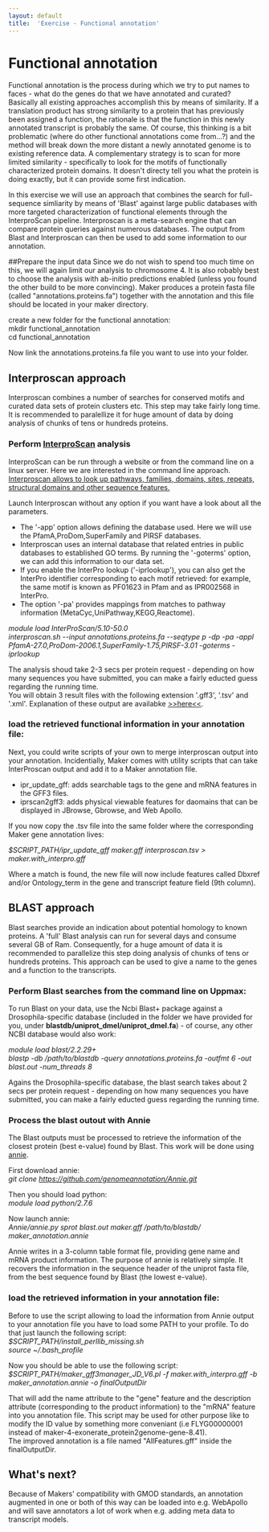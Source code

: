 ```yaml
---
layout: default
title:  'Exercise - Functional annotation'
---
```


# Functional annotation

Functional annotation is the process during which we try to put names to faces - what do the genes do that we have annotated and curated? Basically all existing approaches accomplish this by means of similarity. If a translation product has strong similarity to a protein that has previously been assigned a function, the rationale is that the function in this newly annotated transcript is probably the same. Of course, this thinking is a bit problematic (where do other functional annotations come from...?) and the method will break down the more distant a newly annotated genome is to existing reference data. A complementary strategy is to scan for more limited similarity - specifically to look for the motifs of functionally characterized protein domains. It doesn't directy tell you what the protein is doing exactly, but it can provide some first indication.

In this exercise we will use an approach that combines the search for full-sequence simliarity by means of 'Blast' against large public databases with more targeted characterization of functional elements through the InterproScan pipeline. Interproscan is a meta-search engine that can compare protein queries against numerous databases. The output from Blast and Interproscan can then be used to add some information to our annotation.

##Prepare the input data
Since we do not wish to spend too much time on this, we will again limit our analysis to chromosome 4. It is also robably best to choose the analysis with ab-initio predictions enabled (unless you found the other build to be more convincing). Maker produces a protein fasta file (called "annotations.proteins.fa") together with the annotation and this file should be located in your maker directory.

create a new folder for the functional annotation:  
mkdir functional\_annotation  
cd functional\_annotation

Now link the annotations.proteins.fa file you want to use into your folder.

## Interproscan approach
 Interproscan combines a number of searches for conserved motifs and curated data sets of protein clusters etc. This step may take fairly long time. It is recommended to paralellize it for huge amount of data by doing analysis of chunks of tens or hundreds proteins.

### Perform [InterproScan](https://code.google.com/p/interproscan/wiki/DevDocIntroduction) analysis
InterproScan can be run through a website or from the command line on a linux server. Here we are interested in the command line approach.
<u>Interproscan allows to look up pathways, families, domains, sites, repeats, structural domains and other sequence features.</u>  

Launch Interproscan without any option if you want have a look about all the parameters.

- The '-app' option allows defining the database used. Here we will use the PfamA,ProDom,SuperFamily and PIRSF databases.  
- Interproscan uses an internal database that related entries in public databases to established GO terms. By running the '-goterms' option, we can add this information to our data set.
- If you enable the InterPro lookup ('-iprlookup'), you can also get the InterPro identifier corresponding to each motif retrieved: for example, the same motif is known as PF01623 in Pfam and as IPR002568 in InterPro. 
- The option '-pa' provides mappings from matches to pathway information (MetaCyc,UniPathway,KEGG,Reactome).

*module load InterProScan/5.10-50.0*  
*interproscan.sh --input annotations.proteins.fa --seqtype p -dp -pa -appl PfamA-27.0,ProDom-2006.1,SuperFamily-1.75,PIRSF-3.01 -goterms -iprlookup*

The analysis shoud take 2-3 secs per protein request - depending on how many sequences you have submitted, you can make a fairly educted guess regarding the running time.  
You will obtain 3 result files with the following extension '.gff3', '.tsv' and '.xml'. Explanation of these output are availabke [>>here<<](https://code.google.com/p/interproscan/wiki/OutputFormats).


### load the retrieved functional information in your annotation file:
Next, you could write scripts of your own to merge interproscan output into your annotation. Incidentially, Maker comes with utility scripts that can take InterProscan output and add it to a Maker annotation file.  

- ipr\_update\_gff: adds searchable tags to the gene and mRNA features in the GFF3 files.  
- iprscan2gff3: adds physical viewable features for daomains that can be displayed in JBrowse, Gbrowse, and Web Apollo.

If you now copy the .tsv file into the same folder where the corresponding Maker gene annotation lives:

*$SCRIPT\_PATH/ipr\_update\_gff maker.gff interproscan.tsv &gt; maker.with\_interpro.gff*

Where a match is found, the new file will now include features called Dbxref and/or Ontology_term in the gene and transcript feature field (9th column).


## BLAST approach
Blast searches provide an indication about potential homology to known proteins.
A 'full' Blast analysis can run for several days and consume several GB of Ram. Consequently, for a huge amount of data it is recommended to parallelize this step doing analysis of chunks of tens or hundreds proteins. This approach can be used to give a name to the genes and a function to the transcripts.

### Perform Blast searches from the command line on Uppmax:

To run Blast on your data, use the Ncbi Blast+ package against a Drosophila-specific database (included in the folder we have provided for you, under **blastdb/uniprot\_dmel/uniprot\_dmel.fa**) - of course, any other NCBI database would also work:

*module load blast/2.2.29+*  
*blastp -db /path/to/blastdb -query annotations.proteins.fa -outfmt 6 -out blast.out -num_threads 8*

Agains the Drosophila-specific database, the blast search takes about 2 secs per protein request - depending on how many sequences you have submitted, you can make a fairly educted guess regarding the running time.

### Process the blast outout with Annie
The Blast outputs must be processed to retrieve the information of the closest protein (best e-value) found by Blast. This work will be done using [annie](http://genomeannotation.github.io/Annie/).  

First download annie:  
*git clone https://github.com/genomeannotation/Annie.git*  

Then you should load python:  
*module load python/2.7.6*  

Now launch annie:  
*Annie/annie.py sprot blast.out maker.gff /path/to/blastdb/ maker\_annotation.annie*  

Annie writes in a 3-column table format file, providing gene name and mRNA product information. The purpose of annie is relatively simple. It recovers the information in the sequence header of the uniprot fasta file, from the best sequence found by Blast (the lowest e-value).

### load the retrieved information in your annotation file:  

Before to use the script allowing to load the information from Annie output to your annotation file you have to load some PATH to your profile. To do that just launch the following script:  
*$SCRIPT\_PATH/install\_perllib\_missing.sh*  
*source ~/.bash_profile*  

Now you should be able to use the following script:  
*$SCRIPT\_PATH/maker\_gff3manager\_JD\_V6.pl -f maker.with\_interpro.gff -b maker_annotation.annie -o finalOutputDir*  

That will add the name attribute to the "gene" feature and the description attribute (corresponding to the product information) to the "mRNA" feature into you annotation file. This script may be used for other purpose like to modify the ID value by something more conveniant (i.e FLYG00000001 instead of maker-4-exonerate_protein2genome-gene-8.41).  
The improved annotation is a file named "AllFeatures.gff" inside the finalOutputDir.



## What's next?

Because of Makers' compatibility with GMOD standards, an annotation augmented in one or both of this way can be loaded into e.g. WebApollo and will save annotators a lot of work when e.g. adding meta data to transcript models.

